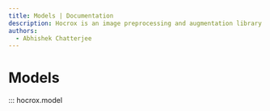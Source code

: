 ```yaml
---
title: Models | Documentation
description: Hocrox is an image preprocessing and augmentation library. It provides a Keras like simple interface to make preprocessing and augmentation pipelines.
authors:
  - Abhishek Chatterjee
---
```


# Models

::: hocrox.model
